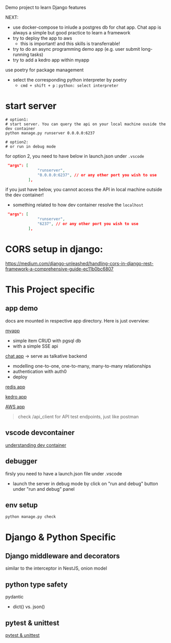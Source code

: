 
Demo project to learn Django features

NEXT:
+ use docker-compose to inlude a postgres db for chat app. Chat app is always a simple but good practice to learn a framework
+ try to deploy the app to aws
  + this is important! and this skills is transferrable!
+ try to do an async programming demo app (e.g. user submit long-running tasks)
+ try to add a kedro app within myapp


use poetry for package management
+ select the corresponding python interpreter by poetry
  + `cmd + shift + p` : `python: select interpreter` 


# start server
```shell
# option1:
# start server. You can query the api on your local machine ouside the dev container
python manage.py runserver 0.0.0.0:6237

# option2: 
# or run in debug mode 

```

for option 2, you need to have below in launch.json under `.vscode`
```json
 "args": [
              "runserver",
              "0.0.0.0:6237", // or any other port you wish to use
          ],
```

if you just have below, you cannot access the API in local machine outside the dev container!
+ something related to how dev container resolve the `localhost`
```json
 "args": [
              "runserver",
              "6237", // or any other port you wish to use
          ],

```






# CORS setup in django: 
https://medium.com/django-unleashed/handling-cors-in-django-rest-framework-a-comprehensive-guide-ec11b0bc6807


# This Project specific





## app demo 
docs are mounted in respective app directory. Here is just overview:

[myapp](./myapp/docs/readme.md)
+ simple item CRUD with pgsql db 
+ with a simple SSE api

[chat app](./my_chatpp/docs/mychatapp.md) -> serve as talkative backend
+ modelling one-to-one, one-to-many, many-to-many relationships
+ authentication with auth0
+ deploy

[redis app](./my_redis_app/docs/readme.md)


[kedro app](./my_kedro_api/docs/readme.md)


[AWS app](./my_aws_app/docs/readme.md)

> check /api_client for API test endpoints, just like postman


## vscode devcontainer

[understanding dev container](.devcontainer/doc/readme.md)

## debugger

firsly you need to have a launch.json file under .vscode
+ launch the server in debug mode by click on "run and debug" button under "run and debug" panel


## env setup

```shell
python manage.py check
```




# Django & Python Specific

## Django middleware and decorators
similar to the interceptor in NestJS, onion model

## python type safety
pydantic
+ dict() vs. json()

## pytest & unittest

[pytest & unittest](./tests/docs/readme.md)